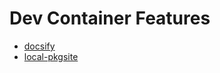 # Dev Container Features

- [docsify](src/docsify/README.md)
- [local-pkgsite](src/local-pkgsite/README.md)
